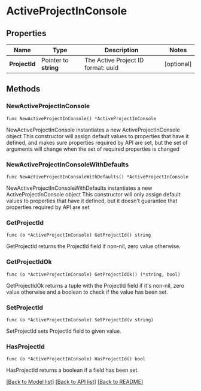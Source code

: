 # ActiveProjectInConsole

## Properties

Name | Type | Description | Notes
------------ | ------------- | ------------- | -------------
**ProjectId** | Pointer to **string** | The Active Project ID  format: uuid | [optional] 

## Methods

### NewActiveProjectInConsole

`func NewActiveProjectInConsole() *ActiveProjectInConsole`

NewActiveProjectInConsole instantiates a new ActiveProjectInConsole object
This constructor will assign default values to properties that have it defined,
and makes sure properties required by API are set, but the set of arguments
will change when the set of required properties is changed

### NewActiveProjectInConsoleWithDefaults

`func NewActiveProjectInConsoleWithDefaults() *ActiveProjectInConsole`

NewActiveProjectInConsoleWithDefaults instantiates a new ActiveProjectInConsole object
This constructor will only assign default values to properties that have it defined,
but it doesn't guarantee that properties required by API are set

### GetProjectId

`func (o *ActiveProjectInConsole) GetProjectId() string`

GetProjectId returns the ProjectId field if non-nil, zero value otherwise.

### GetProjectIdOk

`func (o *ActiveProjectInConsole) GetProjectIdOk() (*string, bool)`

GetProjectIdOk returns a tuple with the ProjectId field if it's non-nil, zero value otherwise
and a boolean to check if the value has been set.

### SetProjectId

`func (o *ActiveProjectInConsole) SetProjectId(v string)`

SetProjectId sets ProjectId field to given value.

### HasProjectId

`func (o *ActiveProjectInConsole) HasProjectId() bool`

HasProjectId returns a boolean if a field has been set.


[[Back to Model list]](../README.md#documentation-for-models) [[Back to API list]](../README.md#documentation-for-api-endpoints) [[Back to README]](../README.md)



